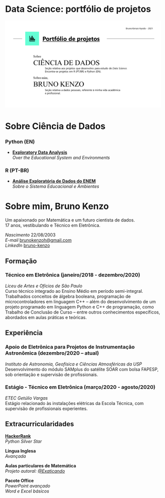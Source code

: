 # **Data Science: portfólio de projetos**

![](https://github.com/KenzoBH/Data-Science/blob/main/Images/Slide1.PNG)

# **Sobre Ciência de Dados**

### **Python (EN)**
  - [**Exploratory Data Analysis**](https://nbviewer.jupyter.org/github/KenzoBH/Data-Science/blob/main/ENEM_Python/ENEM_Python.ipynb)   
  *Over the Educational System and Environments*

### **R (PT-BR)**
  - [**Análise Exploratória de Dados do
ENEM**](https://github.com/KenzoBH/Data-Science/blob/main/ENEM_R/ENEM_R.md)   
*Sobre o Sistema Educacional e Ambientes*

# **Sobre mim, Bruno Kenzo**

Um apaixonado por Matemática e um futuro cientista de dados.   
17 anos, vestibulando e Técnico em Eletrônica.

*Nascimento* 22/08/2003   
*E-mail*
<a href="mailto:brunokenzoh@gmail.com" class="email">brunokenzoh@gmail.com</a>   
*LinkedIn* [bruno-kenzo](https://www.linkedin.com/in/bruno-kenzo/)

## **Formação**

### **Técnico em Eletrônica** (janeiro/2018 - dezembro/2020)  
*Liceu de Artes e Ofícios de São Paulo*  
Curso técnico integrado ao Ensino Médio em período semi-integral.
Trabalhados conceitos de álgebra booleana, programação de
microcontroladores em linguagem C++ – além do desenvolvimento de um
projeto programado em linguagem Python e C++ de programação, como
Trabalho de Conclusão de Curso – entre outros conhecimentos específicos,
abordados em aulas práticas e teóricas.

## **Experiência**

### **Apoio de Eletrônica para Projetos de Instrumentação Astronômica** (dezembro/2020 – atual)  
*Instituto de Astronomia, Geofísica e Ciências Atmosféricas da USP*  
Desenvolvimento do módulo SAMplus do satélite SOAR com bolsa FAPESP, sob
orientação e supervisão de profissionais.

### **Estágio - Técnico em Eletrônica** (março/2020 - agosto/2020)  
*ETEC Getúlio Vargas*  
Estágio relacionado às instalações elétricas da Escola Técnica, com
supervisão de profissionais experientes.


## **Extracurricularidades**

[**HackerRank**](https://www.hackerrank.com/brunokenzoh)  
*Python Silver Star*

**Língua Inglesa**  
*Avançada*

**Aulas particulares de Matemática**   
*Projeto autoral: [@Exaticando](https://www.instagram.com/exaticando/)*

**Pacote Office**   
*PowerPoint avançado*   
*Word e Excel básicos*


